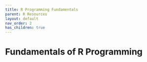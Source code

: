 ```yaml
---
title: R Programming Fundamentals
parent: R Resources
layout: default
nav_order: 2
has_children: true
---
```


# Fundamentals of R Programming
